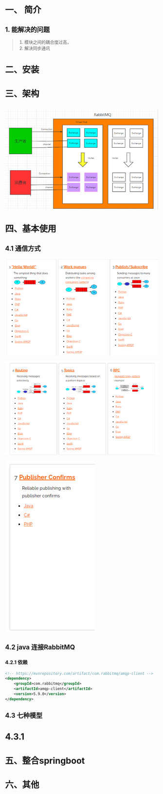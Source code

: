 # 一、 简介

## 1. 能解决的问题

> 1. 模块之间的耦合度过高，
> 2. 解决同步通讯

# 二、安装

# 三、架构

```

```

![image-20201202144542313](image-20201202144542313.png)

# 四、基本使用

## 4.1 通信方式

![image-20201202151259893](image-20201202151259893.png)

![image-20201202151319316](image-20201202151319316.png)

![image-20201202151345018](image-20201202151345018.png)

## 4.2  java 连接RabbitMQ

### 4.2.1 依赖

```xml
<!-- https://mvnrepository.com/artifact/com.rabbitmq/amqp-client -->
<dependency>
    <groupId>com.rabbitmq</groupId>
    <artifactId>amqp-client</artifactId>
    <version>5.9.0</version>
</dependency>
```

## 4.3 七种模型

# 4.3.1

# 五、整合springboot

# 六、其他